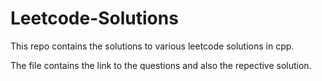 # Leetcode-Solutions
This repo contains the solutions to various leetcode solutions in cpp.

The file contains the link to the questions and also the repective solution.

